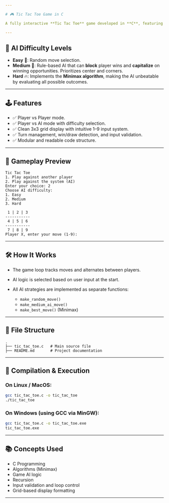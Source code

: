 ```yaml
---

# 🎮 Tic Tac Toe Game in C

A fully interactive **Tic Tac Toe** game developed in **C**, featuring both **Player vs Player** and **Player vs Computer (AI)** gameplay modes. Includes multiple difficulty levels for the AI opponent, from basic random moves to an unbeatable AI using the **Minimax algorithm**.

---
```


## 🧠 AI Difficulty Levels

* **Easy** 🐢: Random move selection.
* **Medium** 🧠: Rule-based AI that can **block** player wins and **capitalize** on winning opportunities. Prioritizes center and corners.
* **Hard** 🔥: Implements the **Minimax algorithm**, making the AI unbeatable by evaluating all possible outcomes.

---

## 🕹️ Features

* ✅ Player vs Player mode.
* ✅ Player vs AI mode with difficulty selection.
* ✅ Clean 3x3 grid display with intuitive 1–9 input system.
* ✅ Turn management, win/draw detection, and input validation.
* ✅ Modular and readable code structure.

---

## 📸 Gameplay Preview

```
Tic Tac Toe
1. Play against another player
2. Play against the system (AI)
Enter your choice: 2
Choose AI difficulty:
1. Easy
2. Medium
3. Hard

 1 | 2 | 3
-----------
 4 | 5 | 6
-----------
 7 | 8 | 9
Player X, enter your move (1-9):
```

---

## 🛠️ How It Works

* The game loop tracks moves and alternates between players.
* AI logic is selected based on user input at the start.
* All AI strategies are implemented as separate functions:

  * `make_random_move()`
  * `make_medium_ai_move()`
  * `make_best_move()` (Minimax)

---

## 📂 File Structure

```
.
├── tic_tac_toe.c   # Main source file
├── README.md       # Project documentation
```

---

## 🧪 Compilation & Execution

### On Linux / MacOS:

```bash
gcc tic_tac_toe.c -o tic_tac_toe
./tic_tac_toe
```

### On Windows (using GCC via MinGW):

```bash
gcc tic_tac_toe.c -o tic_tac_toe.exe
tic_tac_toe.exe
```

---

## 📚 Concepts Used

* C Programming
* Algorithms (Minimax)
* Game AI logic
* Recursion
* Input validation and loop control
* Grid-based display formatting

---

